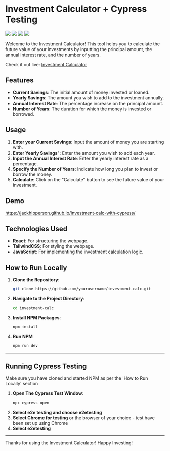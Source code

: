 # Investment Calculator + Cypress Testing

<p float="left">
<img src="https://img.shields.io/badge/React-20232A?style=for-the-badge&logo=react&logoColor=61DAFB" />
<img src="https://img.shields.io/badge/Tailwind_CSS-38B2AC?style=for-the-badge&logo=tailwind-css&logoColor=white" />
<img src="https://img.shields.io/badge/Vite-B73BFE?style=for-the-badge&logo=vite&logoColor=FFD62E" />
<img src="https://img.shields.io/badge/Cypress-17202C?style=for-the-badge&logo=cypress&logoColor=white" />
</p>

Welcome to the Investment Calculator! This tool helps you to calculate the future value of your investments by inputting the principal amount, the annual interest rate, and the number of years. 

Check it out live: [Investment Calculator](https://jackhipperson.github.io/investment-calc-with-cypress/)

## Features

- **Current Savings**: The initial amount of money invested or loaned.
- **Yearly Savings**: The amount you wish to add to the investment annually. 
- **Annual Interest Rate**: The percentage increase on the principal amount.
- **Number of Years**: The duration for which the money is invested or borrowed.

## Usage

1. **Enter your Current Savings**: Input the amount of money you are starting with.
2. **Enter Yearly Savings**": Enter the amount you wish to add each year.
3. **Input the Annual Interest Rate**: Enter the yearly interest rate as a percentage.
4. **Specify the Number of Years**: Indicate how long you plan to invest or borrow the money.
5. **Calculate**: Click on the "Calculate" button to see the future value of your investment.

## Demo

https://jackhipperson.github.io/investment-calc-with-cypress/

## Technologies Used

- **React**: For structuring the webpage.
- **TailwindCSS**: For styling the webpage.
- **JavaScript**: For implementing the investment calculation logic.

## How to Run Locally

1. **Clone the Repository**:
    ```bash
    git clone https://github.com/yourusername/investment-calc.git
    ```

2. **Navigate to the Project Directory**:
    ```bash
    cd investment-calc
    ```

3. **Install NPM Packages**:
    ```bash
    npm install
    ```
4. **Run NPM**
   ```bash
   npm run dev
   ```
---

## Running Cypress Testing
Make sure you have cloned and started NPM as per the 'How to Run Locally' section

1. **Open The Cypress Test Window**:
      ```bash
   npx cypress open
   ```
2. **Select e2e testing and choose e2etesting**
3. **Select Chrome for testing** or the browser of your choice - test have been set up using Chrome
4. **Select e2etesting**

---

Thanks for using the Investment Calculator! Happy Investing!
